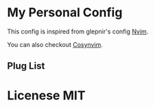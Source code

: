 # My Personal Config

This config is inspired from glepnir's config [Nvim](https://github.com/glepnir/nvim).

You can also checkout [Cosynvim](https://github.com/glepnir/cosynvim).

## Plug List

# Licenese MIT
